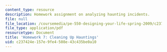 ```yaml
---
content_type: resource
description: Homework assignment on analyzing haunting incidents.
file: null
file_location: /coursemedia/pe-550-designing-your-life-spring-2009/c237424e157e9fe4508e43c435be0a10_MITPE_550iap09_s09_assn07.pdf
file_type: application/pdf
resourcetype: Document
title: 'Homework 7: Cleaning Up Hauntings'
uid: c237424e-157e-9fe4-508e-43c435be0a10
---
```

